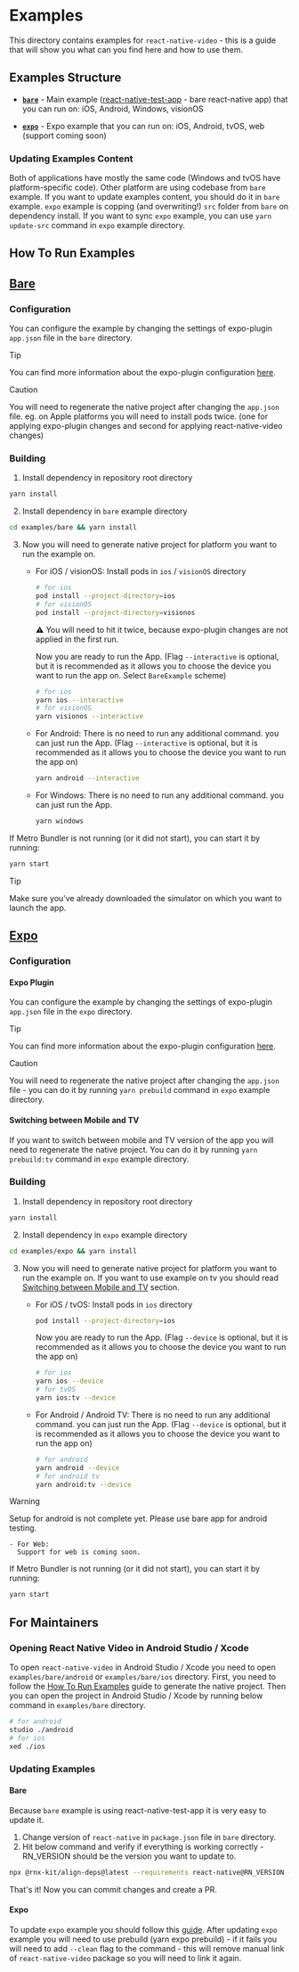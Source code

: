 # Examples

This directory contains examples for `react-native-video` - this is a guide that will show you what can you find here and how to use them.

## Examples Structure

- **[`bare`](#bare)** - Main example ([react-native-test-app](https://github.com/microsoft/react-native-test-app) - bare react-native app) that you can run on: iOS, Android, Windows, visionOS

- **[`expo`](#expo)** - Expo example that you can run on: iOS, Android, tvOS, web (support coming soon)

### Updating Examples Content

Both of applications have mostly the same code (Windows and tvOS have platform-specific code). Other platform are using codebase from `bare` example.
If you want to update examples content, you should do it in `bare` example. `expo` example is copping (and overwriting!) `src` folder from `bare` on dependency install.
If you want to sync `expo` example, you can use `yarn update-src` command in `expo` example directory.

## How To Run Examples

## [Bare](https://github.com/TheWidlarzGroup/react-native-video/tree/master/examples/bare)

### Configuration

You can configure the example by changing the settings of expo-plugin `app.json` file in the `bare` directory.

> [!TIP]
> You can find more information about the expo-plugin configuration [here](https://docs.thewidlarzgroup.com/react-native-video/other/expo).

> [!CAUTION]
> You will need to regenerate the native project after changing the `app.json` file. eg. on Apple platforms you will need to install pods twice. (one for applying expo-plugin changes and second for applying react-native-video changes)

### Building

1. Install dependency in repository root directory

```bash
yarn install
```

2. Install dependency in `bare` example directory

```bash
cd examples/bare && yarn install
```

3. Now you will need to generate native project for platform you want to run the example on.

   - For iOS / visionOS:
     Install pods in `ios` / `visionOS` directory

     ```bash
     # for ios
     pod install --project-directory=ios
     # for visionOS
     pod install --project-directory=visionos
     ```

     ⚠️ You will need to hit it twice, because expo-plugin changes are not applied in the first run.

     Now you are ready to run the App. (Flag `--interactive` is optional, but it is recommended as it allows you to choose the device you want to run the app on. Select `BareExample` scheme)

     ```bash
     # for ios
     yarn ios --interactive
     # for visionOS
     yarn visionos --interactive
     ```

   - For Android:
     There is no need to run any additional command. you can just run the App. (Flag `--interactive` is optional, but it is recommended as it allows you to choose the device you want to run the app on)

     ```bash
     yarn android --interactive
     ```

   - For Windows:
     There is no need to run any additional command. you can just run the App.
     ```bash
     yarn windows
     ```

If Metro Bundler is not running (or it did not start), you can start it by running:

```bash
yarn start
```

> [!TIP]
> Make sure you've already downloaded the simulator on which you want to launch the app.

## [Expo](https://github.com/TheWidlarzGroup/react-native-video/tree/master/examples/bare)

### Configuration

#### Expo Plugin

You can configure the example by changing the settings of expo-plugin `app.json` file in the `expo` directory.

> [!TIP]
> You can find more information about the expo-plugin configuration [here](https://docs.thewidlarzgroup.com/react-native-video/other/expo).

> [!CAUTION]
> You will need to regenerate the native project after changing the `app.json` file - you can do it by running `yarn prebuild` command in `expo` example directory.

#### Switching between Mobile and TV

If you want to switch between mobile and TV version of the app you will need to regenerate the native project. You can do it by running `yarn prebuild:tv` command in `expo` example directory.

### Building

1. Install dependency in repository root directory

```bash
yarn install
```

2. Install dependency in `expo` example directory

```bash
cd examples/expo && yarn install
```

3. Now you will need to generate native project for platform you want to run the example on.
   If you want to use example on tv you should read [Switching between Mobile and TV](#switching-between-mobile-and-tv) section.

   - For iOS / tvOS:
     Install pods in `ios` directory

     ```bash
     pod install --project-directory=ios
     ```

     Now you are ready to run the App. (Flag `--device` is optional, but it is recommended as it allows you to choose the device you want to run the app on)

     ```bash
     # for ios
     yarn ios --device
     # for tvOS
     yarn ios:tv --device
     ```

   - For Android / Android TV:
     There is no need to run any additional command. you can just run the App. (Flag `--device` is optional, but it is recommended as it allows you to choose the device you want to run the app on)
     ```bash
     # for android
     yarn android --device
     # for android tv
     yarn android:tv --device
     ```

> [!WARNING]  
> Setup for android is not complete yet. Please use bare app for android testing.

    - For Web:
      Support for web is coming soon.

If Metro Bundler is not running (or it did not start), you can start it by running:

```bash
yarn start
```

## For Maintainers

### Opening React Native Video in Android Studio / Xcode

To open `react-native-video` in Android Studio / Xcode you need to open `examples/bare/android` or `examples/bare/ios` directory.
First, you need to follow the [How To Run Examples](#how-to-run-examples) guide to generate the native project. Then you can open the project in Android Studio / Xcode by running below command in `examples/bare` directory.

```bash
# for android
studio ./android
# for ios
xed ./ios
```

### Updating Examples

#### Bare

Because `bare` example is using react-native-test-app it is very easy to update it.

1. Change version of `react-native` in `package.json` file in `bare` directory.
2. Hit below command and verify if everything is working correctly - RN_VERSION should be the version you want to update to.

```bash
npx @rnx-kit/align-deps@latest --requirements react-native@RN_VERSION --write
```

That's it! Now you can commit changes and create a PR.

#### Expo

To update `expo` example you should follow this [guide](https://docs.expo.dev/workflow/upgrading-expo-sdk-walkthrough).
After updating `expo` example you will need to use prebuild (yarn expo prebuild) - if it fails you will need to add `--clean` flag to the command - this will remove manual link of `react-native-video` package so you will need to link it again.
